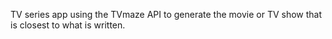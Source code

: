 TV series app using the TVmaze API to generate the movie or TV show that is closest to what is written. 
